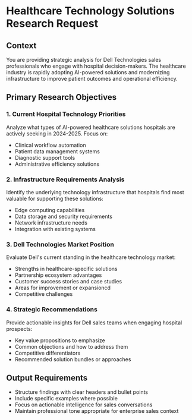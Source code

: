 # Healthcare Technology Solutions Research Request

## Context
You are providing strategic analysis for Dell Technologies sales professionals who engage with hospital decision-makers. The healthcare industry is rapidly adopting AI-powered solutions and modernizing infrastructure to improve patient outcomes and operational efficiency.

## Primary Research Objectives

### 1. Current Hospital Technology Priorities
Analyze what types of AI-powered healthcare solutions hospitals are actively seeking in 2024-2025. Focus on:
- Clinical workflow automation
- Patient data management systems
- Diagnostic support tools
- Administrative efficiency solutions

### 2. Infrastructure Requirements Analysis
Identify the underlying technology infrastructure that hospitals find most valuable for supporting these solutions:
- Edge computing capabilities
- Data storage and security requirements
- Network infrastructure needs
- Integration with existing systems

### 3. Dell Technologies Market Position
Evaluate Dell's current standing in the healthcare technology market:
- Strengths in healthcare-specific solutions
- Partnership ecosystem advantages
- Customer success stories and case studies
- Areas for improvement or expansioncd
- Competitive challenges

### 4. Strategic Recommendations
Provide actionable insights for Dell sales teams when engaging hospital prospects:
- Key value propositions to emphasize
- Common objections and how to address them
- Competitive differentiators
- Recommended solution bundles or approaches

## Output Requirements
- Structure findings with clear headers and bullet points
- Include specific examples where possible
- Focus on actionable intelligence for sales conversations
- Maintain professional tone appropriate for enterprise sales context